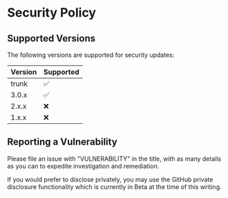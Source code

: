 # Security Policy

## Supported Versions

The following versions are supported for security updates:

| Version | Supported          |
| ------- | ------------------ |
| trunk   | :white_check_mark: |
| 3.0.x   | :white_check_mark: |
| 2.x.x   | :x:                |
| 1.x.x   | :x:                |

## Reporting a Vulnerability

Please file an issue with "VULNERABILITY" in the title, with as many details as you can to expedite investigation and remediation.

If you would prefer to disclose privately, you may use the GitHub private disclosure functionality which is currently in Beta at the time of this writing.
